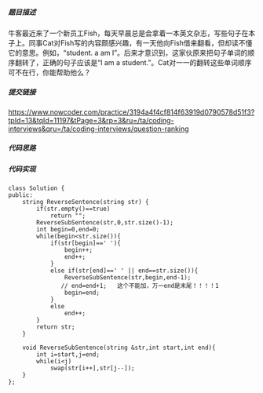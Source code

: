 ##### 题目描述
牛客最近来了一个新员工Fish，每天早晨总是会拿着一本英文杂志，写些句子在本子上。同事Cat对Fish写的内容颇感兴趣，有一天他向Fish借来翻看，但却读不懂它的意思。例如，“student. a am I”。后来才意识到，这家伙原来把句子单词的顺序翻转了，正确的句子应该是“I am a student.”。Cat对一一的翻转这些单词顺序可不在行，你能帮助他么？


##### 提交链接

https://www.nowcoder.com/practice/3194a4f4cf814f63919d0790578d51f3?tpId=13&tqId=11197&tPage=3&rp=3&ru=/ta/coding-interviews&qru=/ta/coding-interviews/question-ranking


##### 代码思路




##### 代码实现

```
class Solution {
public:
    string ReverseSentence(string str) {
        if(str.empty()==true)
            return "";
        ReverseSubSentence(str,0,str.size()-1);
        int begin=0,end=0;
        while(begin<str.size()){
            if(str[begin]==' '){
                begin++;
                end++;
            }
            else if(str[end]==' ' || end==str.size()){
                ReverseSubSentence(str,begin,end-1);
               // end=end+1;   这个不能加，万一end是末尾！！！！1
                begin=end;
            }
            else
                end++;
        }
        return str;
    }
    
    void ReverseSubSentence(string &str,int start,int end){
        int i=start,j=end;
        while(i<j)
            swap(str[i++],str[j--]);
    }
};


```
